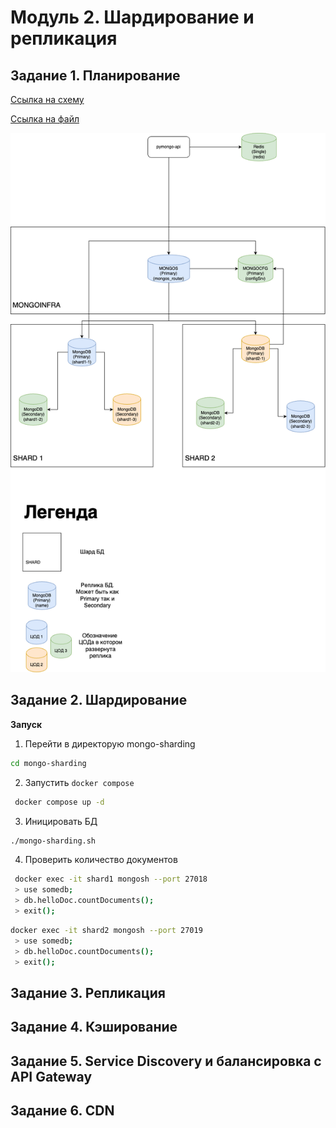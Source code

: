 # Модуль 2. Шардирование и репликация

## Задание 1. Планирование

[Ссылка на схему](https://drive.google.com/file/d/1jHPhlwLspF6jt_S2BrUmCjku101KlSXU/view?usp=sharing![img.png](img.png))

[Ссылка на файл](assets/task1.drawio)

![AS](assets/task1.png)

## Задание 2. Шардирование

**Запуск**

1) Перейти в директорую mongo-sharding
```sh
cd mongo-sharding
```
2) Запустить `docker compose`
```sh
 docker compose up -d
```

3) Иницировать БД
```sh
./mongo-sharding.sh
```

4) Проверить количество документов 

```sh
 docker exec -it shard1 mongosh --port 27018
 > use somedb;
 > db.helloDoc.countDocuments();
 > exit();
```

```sh
docker exec -it shard2 mongosh --port 27019
 > use somedb;
 > db.helloDoc.countDocuments();
 > exit();
```



## Задание 3. Репликация

## Задание 4. Кэширование

## Задание 5. Service Discovery и балансировка с API Gateway

## Задание 6. CDN
